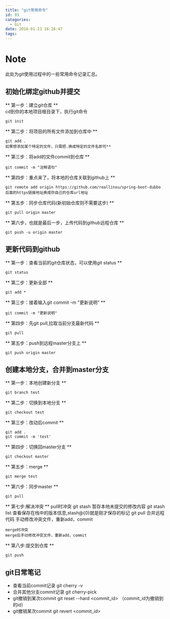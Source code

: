 ```yaml
---
title: "git常用命令"
id: 93
categories:
  - Git
date: 2018-01-23 16:28:47
tags:
---
```

# Note #
此处为git使用过程中的一些常用命令记录汇总。

## 初始化绑定github并提交 ##
** 第一步：建立git仓库 **  
cd到你的本地项目根目录下，执行git命令  

	git init  

** 第二步：将项目的所有文件添加到仓库中 **  

	git add .
	如果想添加某个特定的文件，只需把.换成特定的文件名即可**

** 第三步：将add的文件commit到仓库 **  

	git commit -m "注释语句"
 
** 第四步：重点来了，将本地的仓库关联到github上 **  

	git remote add origin https://github.com/reallinxu/spring-boot-dubbo
	后面的https链接地址换成你自己的仓库url地址  

** 第五步：同步仓库代码(新初始仓库则不需要这步) **  

	git pull origin master  

** 第六步，也就是最后一步，上传代码到github远程仓库 **  

	git push -u origin master

## 更新代码到github ##
** 第一步：查看当前的git仓库状态，可以使用git status **

	git status

** 第二步：更新全部 **

	git add *

** 第三步：接着输入git commit -m "更新说明" **

	git commit -m "更新说明"

** 第四步：先git pull,拉取当前分支最新代码 **

	git pull

** 第五步：push到远程master分支上 **

	git push origin master

## 创建本地分支，合并到master分支
** 第一步：本地创建新分支 **
  
	git branch test  

** 第二步：切换到本地分支 **  
  
	git checkout test

** 第三步：改动后commit **
  
	git add .
	git commit -m 'test'

** 第四步：切换回master分支 **
  
	git checkout master

** 第五步：merge **
	
	git merge test

** 第六步：同步master **
	
	git pull

** 第七步:解决冲突 **
	pull时冲突
	git stash 暂存本地未提交的修改内容
	git stash list 查看保存在栈中的版本信息,stash@{0}就是刚才保存的标记
	git pull   合并远程代码
	手动修改冲突文件，重新add，commit
	
	merge时冲突
	merge后手动修改冲突文件，重新add，commit

** 第八步:提交到仓库 **
	
	git push

## git日常笔记 ##
+ 查看当前commit记录
	git cherry -v
+ 合并其他分支commit记录
	git cherry-pick <commit SHA>
+ git撤销到某次commit
	git reset --hard <commit_id> （commit_id为撤销到的id）
+ git撤销某次commit
	git revert <commit_id>